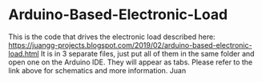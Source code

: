 # Arduino-Based-Electronic-Load

This is the code that drives the electronic load described here: https://juangg-projects.blogspot.com/2019/02/arduino-based-electronic-load.html
It is in 3 separate files, just put all of them in the same folder and open one on the Arduino IDE. They will appear as tabs. Please refer to the link above for schematics and more information.
    Juan
